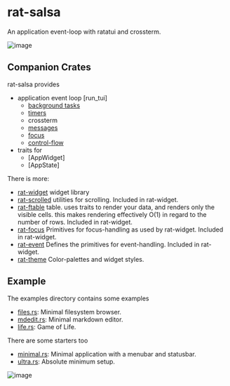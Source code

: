 # rat-salsa

An application event-loop with ratatui and crossterm.

![image][refMDEditGif]

## Companion Crates

rat-salsa provides

- application event loop [run_tui]
    - [background tasks](AppContext::spawn)
    - [timers](AppContext::add_timer)
    - crossterm
    - [messages](AppContext::queue)
    - [focus](AppContext::focus)
    - [control-flow](Control)
- traits for
    - [AppWidget]
    - [AppState]

There is more:

* [rat-widget](https://docs.rs/rat-widget)
  widget library
* [rat-scrolled](https://docs.rs/rat-scrolled)
  utilities for scrolling. Included in rat-widget.
* [rat-ftable](https://docs.rs/rat-ftable)
  table. uses traits to render your data, and renders only the visible cells.
  this makes rendering effectively O(1) in regard to the number of rows.
  Included in rat-widget.
* [rat-focus](https://docs.rs/rat-focus)
  Primitives for focus-handling as used by rat-widget. Included in rat-widget.
* [rat-event](https://docs.rs/rat-event)
  Defines the primitives for event-handling. Included in rat-widget.
* [rat-theme](https://docs.rs/rat-theme)
  Color-palettes and widget styles.

## Example

The examples directory contains some examples

- [files.rs][refFiles]: Minimal filesystem browser.
- [mdedit.rs][refMDEdit]: Minimal markdown editor.
- [life.rs][refLife]: Game of Life.

There are some starters too

- [minimal.rs][refMinimal]: Minimal application with a menubar and statusbar.
- [ultra.rs][refUltra]: Absolute minimum setup.

![image][refFilesGif]


[refFilesGif]: https://github.com/thscharler/rat-salsa/blob/master/files.gif?raw=true

[refMDEditGif]: https://github.com/thscharler/rat-salsa/blob/master/mdedit.gif?raw=true

[refLife]: https://github.com/thscharler/rat-salsa/blob/master/examples/life.rs

[refMDEdit]: https://github.com/thscharler/rat-salsa/blob/master/examples/mdedit.rs

[refFiles]: https://github.com/thscharler/rat-salsa/blob/master/examples/files.rs

[refMinimal]: https://github.com/thscharler/rat-salsa/blob/master/examples/minimal.rs

[refUltra]: https://github.com/thscharler/rat-salsa/blob/master/examples/ultra.rs
